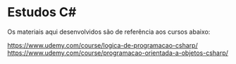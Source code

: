 # Estudos C#
Os materiais aqui desenvolvidos são de referência aos cursos abaixo:

https://www.udemy.com/course/logica-de-programacao-csharp/<br>
https://www.udemy.com/course/programacao-orientada-a-objetos-csharp/

<p align="center">
    <img src="https://user-images.githubusercontent.com/49538805/82399771-42e89a00-9a2c-11ea-9f04-6fd5ba4c42ed.png" alt="">
</p>
